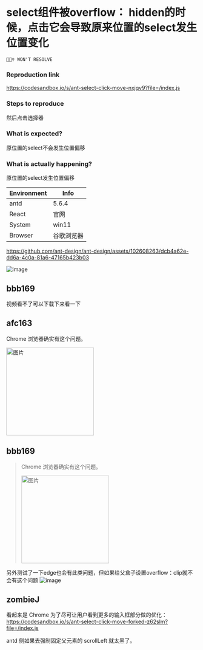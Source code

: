 # select组件被overflow： hidden的时候，点击它会导致原来位置的select发生位置变化

`🙅🏻‍♀️ WON'T RESOLVE`

### Reproduction link

https://codesandbox.io/s/ant-select-click-move-nxjqv9?file=/index.js

### Steps to reproduce

然后点击选择器

### What is expected?

原位置的select不会发生位置偏移

### What is actually happening?

原位置的select发生位置偏移

| Environment | Info       |
| ----------- | ---------- |
| antd        | 5.6.4      |
| React       | 官网       |
| System      | win11      |
| Browser     | 谷歌浏览器 |

<!-- generated by ant-design-issue-helper. DO NOT REMOVE -->

https://github.com/ant-design/ant-design/assets/102608263/dcb4a62e-dd6a-4c0a-81a6-47165b423b03

![image](https://github.com/ant-design/ant-design/assets/102608263/5daa3e91-7654-47fe-bc98-19bc73ecaa63)

## bbb169

视频看不了可以下载下来看一下

## afc163

Chrome 浏览器确实有这个问题。

<img width="231" alt="图片" src="https://github.com/ant-design/ant-design/assets/507615/0d76b744-cb82-49b2-96d1-28cee4ed56c0">

## bbb169

> Chrome 浏览器确实有这个问题。
>
> <img alt="图片" width="231" src="https://user-images.githubusercontent.com/507615/251138435-0d76b744-cb82-49b2-96d1-28cee4ed56c0.png">

另外测试了一下edge也会有此类问题，但如果给父盒子设置overflow：clip就不会有这个问题
![image](https://github.com/ant-design/ant-design/assets/102608263/857090e2-b4d0-440e-92cf-f1fbe61385b1)

## zombieJ

看起来是 Chrome 为了尽可让用户看到更多的输入框部分做的优化：
https://codesandbox.io/s/ant-select-click-move-forked-z62slm?file=/index.js

antd 侧如果去强制固定父元素的 scrollLeft 就太黑了。
